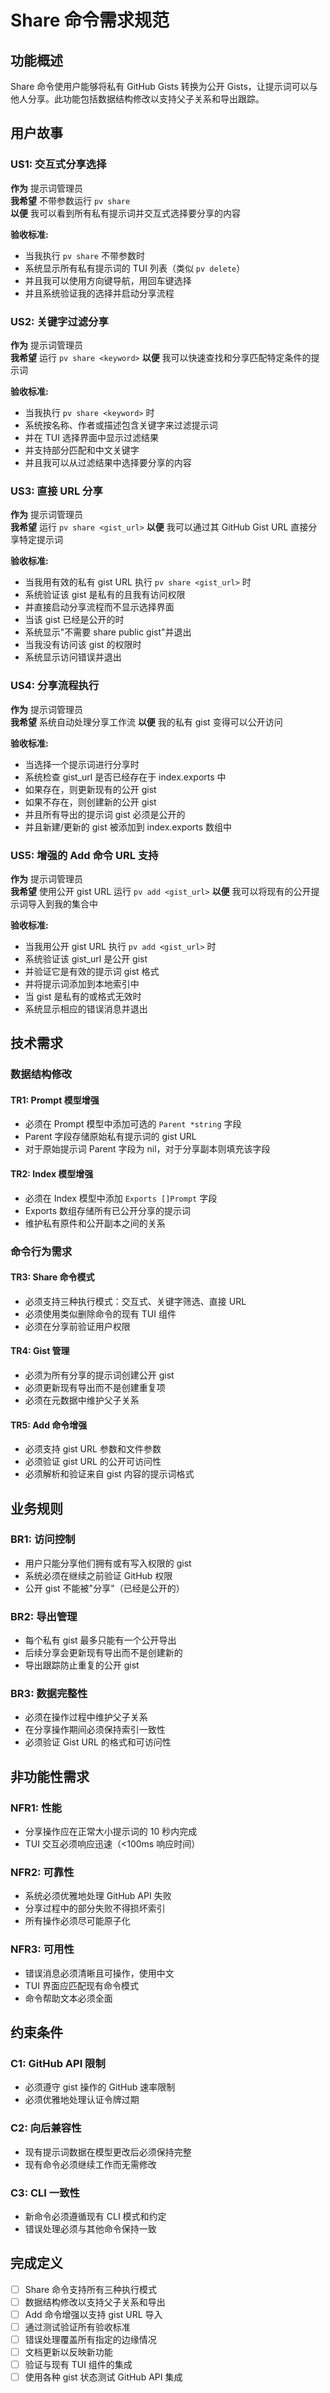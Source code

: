 # Share 命令需求规范

## 功能概述
Share 命令使用户能够将私有 GitHub Gists 转换为公开 Gists，让提示词可以与他人分享。此功能包括数据结构修改以支持父子关系和导出跟踪。

## 用户故事

### US1: 交互式分享选择
**作为** 提示词管理员  
**我希望** 不带参数运行 `pv share`  
**以便** 我可以看到所有私有提示词并交互式选择要分享的内容

**验收标准:**
- 当我执行 `pv share` 不带参数时
- 系统显示所有私有提示词的 TUI 列表（类似 `pv delete`）
- 并且我可以使用方向键导航，用回车键选择
- 并且系统验证我的选择并启动分享流程

### US2: 关键字过滤分享
**作为** 提示词管理员  
**我希望** 运行 `pv share <keyword>` 
**以便** 我可以快速查找和分享匹配特定条件的提示词

**验收标准:**
- 当我执行 `pv share <keyword>` 时
- 系统按名称、作者或描述包含关键字来过滤提示词
- 并在 TUI 选择界面中显示过滤结果
- 并支持部分匹配和中文关键字
- 并且我可以从过滤结果中选择要分享的内容

### US3: 直接 URL 分享
**作为** 提示词管理员  
**我希望** 运行 `pv share <gist_url>`
**以便** 我可以通过其 GitHub Gist URL 直接分享特定提示词

**验收标准:**
- 当我用有效的私有 gist URL 执行 `pv share <gist_url>` 时
- 系统验证该 gist 是私有的且我有访问权限
- 并直接启动分享流程而不显示选择界面
- 当该 gist 已经是公开的时
- 系统显示"不需要 share public gist"并退出
- 当我没有访问该 gist 的权限时
- 系统显示访问错误并退出

### US4: 分享流程执行
**作为** 提示词管理员  
**我希望** 系统自动处理分享工作流
**以便** 我的私有 gist 变得可以公开访问

**验收标准:**
- 当选择一个提示词进行分享时
- 系统检查 gist_url 是否已经存在于 index.exports 中
- 如果存在，则更新现有的公开 gist
- 如果不存在，则创建新的公开 gist
- 并且所有导出的提示词 gist 必须是公开的
- 并且新建/更新的 gist 被添加到 index.exports 数组中

### US5: 增强的 Add 命令 URL 支持
**作为** 提示词管理员  
**我希望** 使用公开 gist URL 运行 `pv add <gist_url>`
**以便** 我可以将现有的公开提示词导入到我的集合中

**验收标准:**
- 当我用公开 gist URL 执行 `pv add <gist_url>` 时
- 系统验证该 gist_url 是公开 gist
- 并验证它是有效的提示词 gist 格式
- 并将提示词添加到本地索引中
- 当 gist 是私有的或格式无效时
- 系统显示相应的错误消息并退出

## 技术需求

### 数据结构修改

#### TR1: Prompt 模型增强
- 必须在 Prompt 模型中添加可选的 `Parent *string` 字段
- Parent 字段存储原始私有提示词的 gist URL
- 对于原始提示词 Parent 字段为 nil，对于分享副本则填充该字段

#### TR2: Index 模型增强  
- 必须在 Index 模型中添加 `Exports []Prompt` 字段
- Exports 数组存储所有已公开分享的提示词
- 维护私有原件和公开副本之间的关系

### 命令行为需求

#### TR3: Share 命令模式
- 必须支持三种执行模式：交互式、关键字筛选、直接 URL
- 必须使用类似删除命令的现有 TUI 组件
- 必须在分享前验证用户权限

#### TR4: Gist 管理
- 必须为所有分享的提示词创建公开 gist
- 必须更新现有导出而不是创建重复项
- 必须在元数据中维护父子关系

#### TR5: Add 命令增强
- 必须支持 gist URL 参数和文件参数  
- 必须验证 gist URL 的公开可访问性
- 必须解析和验证来自 gist 内容的提示词格式

## 业务规则

### BR1: 访问控制
- 用户只能分享他们拥有或有写入权限的 gist
- 系统必须在继续之前验证 GitHub 权限
- 公开 gist 不能被"分享"（已经是公开的）

### BR2: 导出管理
- 每个私有 gist 最多只能有一个公开导出
- 后续分享会更新现有导出而不是创建新的
- 导出跟踪防止重复的公开 gist

### BR3: 数据完整性
- 必须在操作过程中维护父子关系
- 在分享操作期间必须保持索引一致性
- 必须验证 Gist URL 的格式和可访问性

## 非功能性需求

### NFR1: 性能
- 分享操作应在正常大小提示词的 10 秒内完成
- TUI 交互必须响应迅速（<100ms 响应时间）

### NFR2: 可靠性  
- 系统必须优雅地处理 GitHub API 失败
- 分享过程中的部分失败不得损坏索引
- 所有操作必须尽可能原子化

### NFR3: 可用性
- 错误消息必须清晰且可操作，使用中文
- TUI 界面应匹配现有命令模式
- 命令帮助文本必须全面

## 约束条件

### C1: GitHub API 限制
- 必须遵守 gist 操作的 GitHub 速率限制
- 必须优雅地处理认证令牌过期

### C2: 向后兼容性
- 现有提示词数据在模型更改后必须保持完整
- 现有命令必须继续工作而无需修改

### C3: CLI 一致性
- 新命令必须遵循现有 CLI 模式和约定
- 错误处理必须与其他命令保持一致

## 完成定义

- [ ] Share 命令支持所有三种执行模式
- [ ] 数据结构修改以支持父子关系和导出
- [ ] Add 命令增强以支持 gist URL 导入  
- [ ] 通过测试验证所有验收标准
- [ ] 错误处理覆盖所有指定的边缘情况
- [ ] 文档更新以反映新功能
- [ ] 验证与现有 TUI 组件的集成
- [ ] 使用各种 gist 状态测试 GitHub API 集成